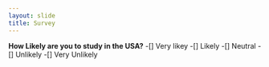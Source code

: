 ```yaml
---
layout: slide 
title: Survey
---
```

**How Likely are you to study in the USA?**
-[] Very likey
-[] Likely
-[] Neutral
-[] Unlikely
-[] Very Unlikely
